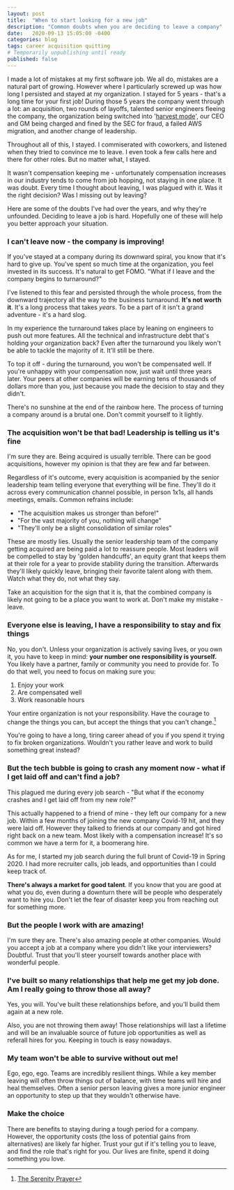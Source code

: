 ```yaml
---
layout: post
title:  "When to start looking for a new job"
description: "Common doubts when you are deciding to leave a company"
date:   2020-09-13 15:05:00 -0400
categories: blog
tags: career acquisition quitting
# Temporarily unpublishing until ready
published: false
---
```


I made a lot of mistakes at my first software job.  We all do, mistakes are a natural part of growing.  However where I particularly screwed up was how long I persisted and stayed at my organization.  I stayed for 5 years - that's a long time for your first job!   During those 5 years the company went through a lot: an acquisition, two rounds of layoffs, talented senior engineers fleeing the company, the organization being switched into '[harvest mode](https://davidcummings.org/2012/05/03/look-out-for-harvest-mode-saas-startups)', our CEO and GM being charged and fined by the SEC for fraud, a failed AWS migration, and another change of leadership.

Throughout all of this, I stayed.  I commiserated with coworkers, and listened when they tried to convince me to leave.  I even took a few calls here and there for other roles.  But no matter what, I stayed.

It wasn't compensation keeping me - unfortunately compensation increases in our industry tends to come from job hopping, not staying in one place.  It was doubt.  Every time I thought about leaving, I was plagued with it.  Was it the right decision?  Was I missing out by leaving? 

Here are some of the doubts I've had over the years, and why they're unfounded.  Deciding to leave a job is hard.  Hopefully one of these will help you better approach your situation.

### I can't leave now - the company is improving!
If you've stayed at a company during its downward spiral, you know that it's hard to give up.  You've spent so much time at the organization, you feel invested in its success.  It's natural to get FOMO.  "What if I leave and the company begins to turnaround?" 

I've listened to this fear and persisted through the whole process, from the downward trajectory all the way to the business turnaround.  **It's not worth it**.  It's a long process that takes *years*.  To be a part of it isn't a grand adventure - it's a hard slog.  

In my experience the turnaround takes place by leaning on engineers to push out more features.  All the technical and infrastructure debt that's holding your organization back?  Even after the turnaround you likely won't be able to tackle the majority of it.  It'll still be there.

To top it off - during the turnaround, you won't be compensated well.  If you're unhappy with your compensation now, just wait until three years later.  Your peers at other companies will be earning tens of thousands of dollars more than you, just because you made the decision to stay and they didn't.

There's no sunshine at the end of the rainbow here.  The process of turning a company around is a brutal one.  Don't commit yourself to it lightly.  

### The acquisition won't be that bad!  Leadership is telling us it's fine
I'm sure they are.  Being acquired is usually terrible.  There can be good acquisitions, however my opinion is that they are few and far between.

Regardless of it's outcome, every acquisition is acompanied by the senior leadership team telling everyone that everything will be fine.  They'll do it across every communication channel possible, in person 1x1s, all hands meetings, emails.  Common refrains include:
* "The acquisition makes us stronger than before!"
* "For the vast majority of you, nothing will change"
* "They'll only be a slight consolidation of similar roles"

These are mostly lies.  Usually the senior leadership team of the company getting acquired are being paid a lot to reassure people.  Most leaders will be compelled to stay by 'golden handcuffs', an equity grant that keeps them at their role for a year to provide stability during the transition.  Afterwards they'll likely quickly leave, bringing their favorite talent along with them.  Watch what they do, not what they say.

Take an acquisition for the sign that it is, that the combined company is likely not going to be a place you want to work at.  Don't make my mistake - leave.

### Everyone else is leaving, I have a responsibility to stay and fix things
No, you don't.  Unless your organization is actively saving lives, or you own it, you have to keep in mind: **your number one responsibility is yourself.**  You likely have a partner, family or community you need to provide for.  To do that well, you need to focus on making sure you:
1.  Enjoy your work
1.  Are compensated well
1.  Work reasonable hours

Your entire organization is not your responsibility.  Have the courage to change the things you can, but accept the things that you can't change.[^1]  

You're going to have a long, tiring career ahead of you if you spend it trying to fix broken organizations.  Wouldn't you rather leave and work to build something great instead?

### But the tech bubble is going to crash any moment now - what if I get laid off and can't find a job?
This plagued me during every job search - "But what if the economy crashes and I get laid off from my new role?"

This actually happened to a friend of mine - they left our company for a new job.  Within a few months of joining the new company Covid-19 hit, and they were laid off.  However they talked to friends at our company and got hired right back on a new team.  Most likely with a compensation increase!  It's so common we have a term for it, a boomerang hire.

As for me, I started my job search during the full brunt of Covid-19 in Spring 2020.  I had more recruiter calls, job leads, and opportunities than I could keep track of.

**There's always a market for good talent**.  If you know that you are good at what you do, even during a downturn there will be people who desperately want to hire you.  Don't let the fear of disaster keep you from reaching out for something more.

### But the people I work with are amazing!
I'm sure they are.  There's also amazing people at other companies.  Would you accept a job at a company where you didn't like your interviewers?  Doubtful.  Trust that you'll steer yourself towards another place with wonderful people.

### I've built so many relationships that help me get my job done.  Am I really going to throw those all away?
Yes, you will.  You've built these relationships before, and you'll build them again at a new role.

Also, you are not throwing them away!  Those relationships will last a lifetime and will be an invaluable source of future job opportunities as well as referall hires for you.  Keeping in touch is easy nowadays.

### My team won't be able to survive without out me!
Ego, ego, ego.  Teams are incredibly resilient things.  While a key member leaving will often throw things out of balance, with time teams will hire and heal themselves.  Often a senior person leaving gives a more junior engineer an opportunity to step up that they wouldn't otherwise have.

### Make the choice
There are benefits to staying during a tough period for a company.  However, the opportunity costs (the loss of potential gains from alternatives) are likely far higher.
Trust your gut if it's telling you to leave, and find the role that's right for you.  Our lives are finite, spend it doing something you love.

[^1]: [The Serenity Prayer](https://en.wikipedia.org/wiki/Serenity_Prayer)